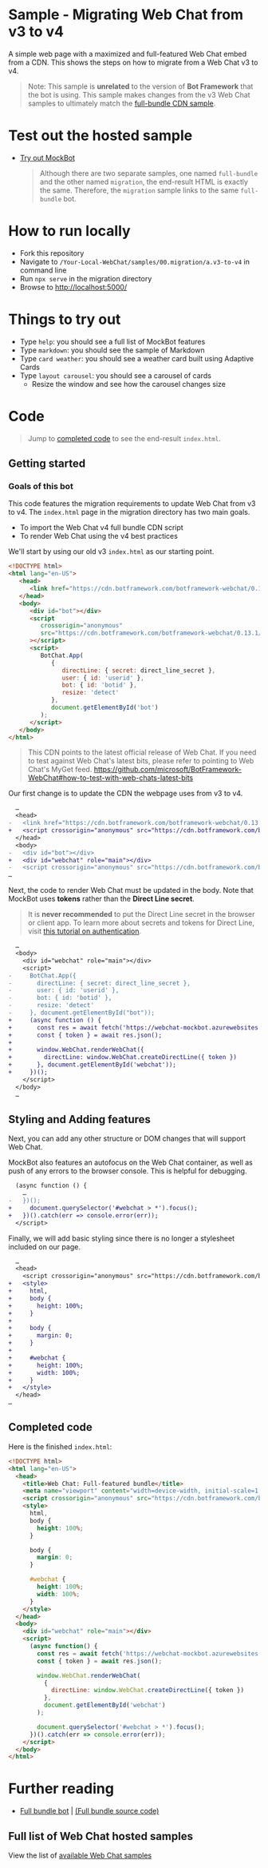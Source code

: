 # Sample - Migrating Web Chat from v3 to v4

A simple web page with a maximized and full-featured Web Chat embed from a CDN. This shows the steps on how to migrate from a Web Chat v3 to v4.

> Note: This sample is **unrelated** to the version of **Bot Framework** that the bot is using. This sample makes changes from the v3 Web Chat samples to ultimately match the [full-bundle CDN sample](./../01.getting-started/a.full-bundle/README.md).

# Test out the hosted sample

-  [Try out MockBot](https://microsoft.github.io/BotFramework-WebChat/01.getting-started/a.full-bundle)
   > Although there are two separate samples, one named `full-bundle` and the other named `migration`, the end-result HTML is exactly the same. Therefore, the `migration` sample links to the same `full-bundle` bot.

# How to run locally

-  Fork this repository
-  Navigate to `/Your-Local-WebChat/samples/00.migration/a.v3-to-v4` in command line
-  Run `npx serve` in the migration directory
-  Browse to [http://localhost:5000/](http://localhost:5000/)

# Things to try out

-  Type `help`: you should see a full list of MockBot features
-  Type `markdown`: you should see the sample of Markdown
-  Type `card weather`: you should see a weather card built using Adaptive Cards
-  Type `layout carousel`: you should see a carousel of cards
   -  Resize the window and see how the carousel changes size

# Code

> Jump to [completed code](#completed-code) to see the end-result `index.html`.

## Getting started

### Goals of this bot

This code features the migration requirements to update Web Chat from v3 to v4.
The `index.html` page in the migration directory has two main goals.

-  To import the Web Chat v4 full bundle CDN script
-  To render Web Chat using the v4 best practices

We'll start by using our old v3 `index.html` as our starting point.

<!-- prettier-ignore-start -->
```html
<!DOCTYPE html>
<html lang="en-US">
   <head>
      <link href="https://cdn.botframework.com/botframework-webchat/0.13.1/botchat.css" rel="stylesheet" />
   </head>
   <body>
      <div id="bot"></div>
      <script
         crossorigin="anonymous"
         src="https://cdn.botframework.com/botframework-webchat/0.13.1/botchat.js"
      ></script>
      <script>
         BotChat.App(
            {
               directLine: { secret: direct_line_secret },
               user: { id: 'userid' },
               bot: { id: 'botid' },
               resize: 'detect'
            },
            document.getElementById('bot')
         );
      </script>
   </body>
</html>
```
<!-- prettier-ignore-end -->

> This CDN points to the latest official release of Web Chat. If you need to test against Web Chat's latest bits, please refer to pointing to Web Chat's MyGet feed. https://github.com/microsoft/BotFramework-WebChat#how-to-test-with-web-chats-latest-bits

Our first change is to update the CDN the webpage uses from v3 to v4.

```diff
  …
  <head>
-   <link href="https://cdn.botframework.com/botframework-webchat/0.13.1/botchat.css" rel="stylesheet" />
+   <script crossorigin="anonymous" src="https://cdn.botframework.com/botframework-webchat/latest/webchat.js"></script>
  </head>
  <body>
-   <div id="bot"></div>
+   <div id="webchat" role="main"></div>
-   <script crossorigin="anonymous" src="https://cdn.botframework.com/botframework-webchat/0.13.1/botchat.js"></script>
…
```

Next, the code to render Web Chat must be updated in the body. Note that MockBot uses **tokens** rather than the **Direct Line secret**.

> It is **never recommended** to put the Direct Line secret in the browser or client app. To learn more about secrets and tokens for Direct Line, visit [this tutorial on authentication](https://docs.microsoft.com/en-us/azure/bot-service/rest-api/bot-framework-rest-direct-line-3-0-authentication).

```diff
  …
  <body>
    <div id="webchat" role="main"></div>
    <script>
-     BotChat.App({
-       directLine: { secret: direct_line_secret },
-       user: { id: 'userid' },
-       bot: { id: 'botid' },
-       resize: 'detect'
-     }, document.getElementById("bot"));
+     (async function () {
+       const res = await fetch('https://webchat-mockbot.azurewebsites.net/directline/token', { method: 'POST' });
+       const { token } = await res.json();
+
+       window.WebChat.renderWebChat({
+         directLine: window.WebChat.createDirectLine({ token })
+       }, document.getElementById('webchat'));
+     })();
    </script>
  </body>
  …
```

## Styling and Adding features

Next, you can add any other structure or DOM changes that will support Web Chat.

MockBot also features an autofocus on the Web Chat container, as well as push of any errors to the browser console. This is helpful for debugging.

```diff
  (async function () {
    …
-   })();
+     document.querySelector('#webchat > *').focus();
+   })().catch(err => console.error(err));
  </script>
```

Finally, we will add basic styling since there is no longer a stylesheet included on our page.

```diff
  …
  <head>
    <script crossorigin="anonymous" src="https://cdn.botframework.com/botframework-webchat/latest/webchat.js"></script>
+   <style>
+     html,
+     body {
+       height: 100%;
+     }
+
+     body {
+       margin: 0;
+     }
+
+     #webchat {
+       height: 100%;
+       width: 100%;
+     }
+   </style>
  </head>
…
```

## Completed code

Here is the finished `index.html`:

<!-- prettier-ignore-start -->
```html
<!DOCTYPE html>
<html lang="en-US">
  <head>
    <title>Web Chat: Full-featured bundle</title>
    <meta name="viewport" content="width=device-width, initial-scale=1.0" />
    <script crossorigin="anonymous" src="https://cdn.botframework.com/botframework-webchat/latest/webchat.js"></script>
    <style>
      html,
      body {
        height: 100%;
      }

      body {
        margin: 0;
      }

      #webchat {
        height: 100%;
        width: 100%;
      }
    </style>
  </head>
  <body>
    <div id="webchat" role="main"></div>
    <script>
      (async function() {
        const res = await fetch('https://webchat-mockbot.azurewebsites.net/directline/token', { method: 'POST' });
        const { token } = await res.json();

        window.WebChat.renderWebChat(
          {
            directLine: window.WebChat.createDirectLine({ token })
          },
          document.getElementById('webchat')
        );

        document.querySelector('#webchat > *').focus();
      })().catch(err => console.error(err));
    </script>
  </body>
</html>
```
<!-- prettier-ignore-end -->

# Further reading

-  [Full bundle bot](https://microsoft.github.io/BotFramework-WebChat/01.getting-started/a.full-bundle) | [(Full bundle source code)](https://github.com/microsoft/BotFramework-WebChat/tree/master/samples/01.getting-started/a.full-bundle)

## Full list of Web Chat hosted samples

View the list of [available Web Chat samples](https://github.com/microsoft/BotFramework-WebChat/tree/master/samples)
